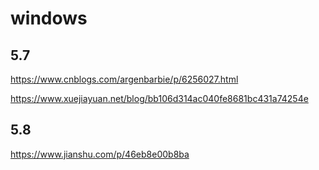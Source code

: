 # windows
## 5.7
<https://www.cnblogs.com/argenbarbie/p/6256027.html>

<https://www.xuejiayuan.net/blog/bb106d314ac040fe8681bc431a74254e>

## 5.8
<https://www.jianshu.com/p/46eb8e00b8ba>
